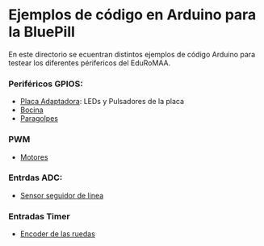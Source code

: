 # Ejemplos de código en Arduino para la BluePill

En este directorio se ecuentran distintos ejemplos de código Arduino para testear los diferentes périfericos del EduRoMAA.


### Periféricos GPIOS: 
 * [Placa Adaptadora](testeoPlacaAdaptadora/testeoPlacaAdaptadora.ino): LEDs y Pulsadores de la placa
 * [Bocina](testeoBocina/testeoBocina.ino) 
 * [Paragolpes](testeoParagolpes/testeoParagolpes.ino)

### PWM
 * [Motores](testeoMotoresPWM/testeoMotoresPWM.ino) 

### Entrdas ADC:

* [Sensor seguidor de linea](testeoInfraRojo/testeoInfraRojo.ino)

### Entradas Timer

* [Encoder de las ruedas](testeoEncoders/testeoEncoders.ino)


